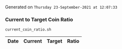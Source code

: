 Generated on `Thursday 23-September-2021 at 12:07:33`

### Current to Target Coin Ratio
`current_coin_ratio.sh`

Date|Current|Target|Ratio
---|---|---|---
